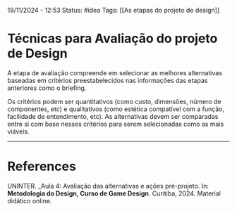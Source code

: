 19/11/2024 - 12:53
Status: #idea
Tags: [[As etapas do projeto de design]]

# Técnicas para Avaliação do projeto de Design

A etapa de avaliação compreende em selecionar as melhores alternativas baseadas em critérios preestabelecidos nas informações das etapas anteriores como o briefing.

Os critérios podem ser quantitativos (como custo, dimensões, número de componentes, etc) e qualitativos (como estética compatível com a função, facilidade de entendimento, etc). As alternativas devem ser comparadas entre si com base nesses critérios para serem selecionadas como as mais viáveis.


---

# References

UNINTER.  _Aula 4: Avaliação das alternativas e ações pré-projeto. In: **Metodologia do Design, Curso de Game Design**. Curitiba, 2024. Material didático online.